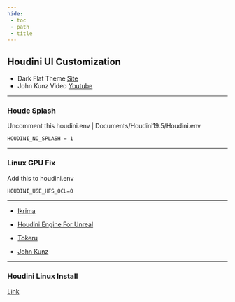 ```yaml
---
hide:
 - toc
 - path
 - title
---
```


## Houdini UI Customization
- Dark Flat Theme [Site](https://axelschoterman.com/resources)<br>
- John Kunz Video [Youtube](https://www.youtube.com/watch?v=VdiEd84Kjsw)

---
### Houde Splash

Uncomment this houdini.env | Documents/Houdini19.5/Houdini.env
``` 
HOUDINI_NO_SPLASH = 1
```
---
### Linux GPU Fix
Add this to houdini.env
```
HOUDINI_USE_HFS_OCL=0
```
---
- [Ikrima](https://ikrima.dev/)

- [Houdini Engine For Unreal](https://www.sidefx.com/docs/unreal/index.html)

- [Tokeru](https://www.tokeru.com/cgwiki/main_page)

- [John Kunz](https://wiki.johnkunz.com/index.php?title=resources)
---
### Houdini Linux Install
[Link](https://www.sidefx.com/faq/question/install-linux/)